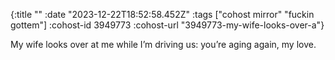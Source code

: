 {:title ""
 :date "2023-12-22T18:52:58.452Z"
 :tags ["cohost mirror" "fuckin gottem"]
 :cohost-id 3949773
 :cohost-url "3949773-my-wife-looks-over-a"}

My wife looks over at me while I’m driving us: you’re aging again, my love.